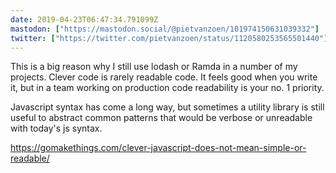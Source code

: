 ```yaml
---
date: 2019-04-23T06:47:34.791099Z
mastodon: ["https://mastodon.social/@pietvanzoen/101974150631039332"]
twitter: ["https://twitter.com/pietvanzoen/status/1120580253565501440"]
---
```

This is a big reason why I still use lodash or Ramda in a number of my projects. Clever code is rarely readable code. It feels good when you write it, but in a team working on production code readability is your no. 1 priority. 

Javascript syntax has come a long way, but sometimes a utility library is still useful to abstract common patterns that would be verbose or unreadable with today's js syntax. 

https://gomakethings.com/clever-javascript-does-not-mean-simple-or-readable/
